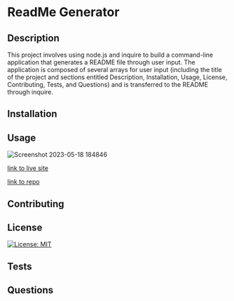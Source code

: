 # ReadMe Generator

  ## Description
  This project involves using node.js and inquire to build a command-line application that generates a README file through user input. The application is composed of several arrays for user input (including the title of the project and sections entitled Description, Installation, Usage, License, Contributing, Tests, and Questions) and is transferred to the README through inquire.
 
  
  
  ## Installation


  
 
  ## Usage
  
  ![Screenshot 2023-05-18 184846](https://github.com/aliceli083/ReadMe-Generator/assets/127727591/2292f25e-25fb-4bfd-99df-56ef0a273fdf)

  [link to live site](https://aliceli083.github.io/ReadMe-Generator/)
  
  [link to repo](https://github.com/aliceli083/ReadMe-Generator)
  ## Contributing



 
  ## License
  
  [![License: MIT](https://img.shields.io/badge/License-MIT-yellow.svg)](https://opensource.org/licenses/MIT)
   
  
  ## Tests


  ## Questions
  
